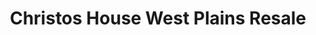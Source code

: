 ---
title: "Christos House West Plains Resale"
url: /west-plains/christos-house-west-plains-resale/
shop: Gebrauchtwaren
---